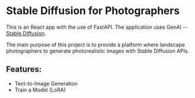 # Stable Diffusion for Photographers

This is an React app with the use of FastAPI. The application uses GenAI -- [Stable Diffusion](https://stability.ai/news/stable-diffusion-public-release).

The main purpose of this project is to provide a platform where landscape photographers to generate photorealistic images with Stable Diffusion APIs.

## Features:

- Text-to-Image Generation
- Train a Model (LoRA)
